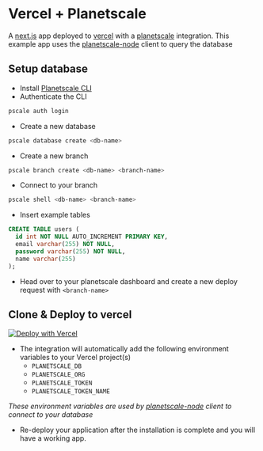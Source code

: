 
# Vercel + Planetscale
A [next.js](https://nextjs.org/) app deployed to [vercel](https://vercel.com) with a [planetscale](https://planetscale.com) integration. This example app uses the [planetscale-node](https://github.com/planetscale/planetscale-node) client to query the database

## Setup database
- Install [Planetscale CLI](https://planetscale.com/cli)
- Authenticate the CLI
```sh
pscale auth login
```
- Create a new database
```sh
pscale database create <db-name>
```
- Create a new branch
```sh
pscale branch create <db-name> <branch-name>
```
- Connect to your branch
```sh
pscale shell <db-name> <branch-name>
```
- Insert example tables
```sql
CREATE TABLE users (
  id int NOT NULL AUTO_INCREMENT PRIMARY KEY,
  email varchar(255) NOT NULL,
  password varchar(255) NOT NULL,
  name varchar(255)
);
```
- Head over to your planetscale dashboard and create a new deploy request with `<branch-name>`

## Clone & Deploy to vercel
<a href="https://vercel.com/new/git/external?repository-url=https%3A%2F%2Fgithub.com%2Fplanetscale%2Fvercel-next-js&project-name=planetscale-next-js&repository-name=planetscale-next-js&integration-ids=oac_ni8CGiTU3oM25q1k2L6unVMp" target="_blank" rel="noopener noreferrer">
  <img src="https://vercel.com/button" alt="Deploy with Vercel"/>
</a>


- The integration will automatically add the following environment variables to your Vercel project(s)
  - `PLANETSCALE_DB`
  - `PLANETSCALE_ORG`
  - `PLANETSCALE_TOKEN`
  - `PLANETSCALE_TOKEN_NAME`

_These environment variables are used by [planetscale-node](https://github.com/planetscale/planetscale-node) client to connect to your database_
- Re-deploy your application after the installation is complete and you will have a working app.
